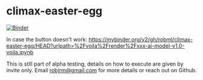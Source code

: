 # climax-easter-egg

[![Binder](https://mybinder.org/badge_logo.svg)](https://mybinder.org/v2/gh/robml/climax-easter-egg/HEAD?urlpath=%2Fvoila%2Frender%2Fxxx-ai-model-v1.0-voila.ipynb)

In case the button doesn't work: https://mybinder.org/v2/gh/robml/climax-easter-egg/HEAD?urlpath=%2Fvoila%2Frender%2Fxxx-ai-model-v1.0-voila.ipynb

This is still part of alpha testing, details on how to execute are given by invite only. Email robjrm@gmail.com for more details or reach out on Github.
